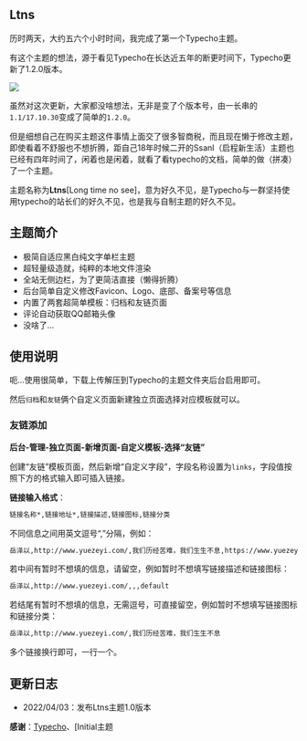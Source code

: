 ## Ltns

历时两天，大约五六个小时时间，我完成了第一个Typecho主题。

有这个主题的想法，源于看见Typecho在长达近五年的断更时间下，Typecho更新了1.2.0版本。

![](https://pic.zeyiwl.cn/yunimg/20220403211139.png)

虽然对这次更新，大家都没啥想法，无非是变了个版本号，由一长串的`1.1/17.10.30`变成了简单的`1.2.0`。

但是细想自己在购买主题这件事情上面交了很多智商税，而且现在懒于修改主题，即使看着不舒服也不想折腾，距自己18年时候二开的Ssanl（启程新生活）主题也已经有四年时间了，闲着也是闲着，就看了看typecho的文档，简单的做（拼凑）了一个主题。

主题名称为**Ltns**[Long time no see]，意为好久不见，是Typecho与一群坚持使用typecho的站长们的好久不见，也是我与自制主题的好久不见。

## 主题简介

* 极简自适应黑白纯文字单栏主题
* 超轻量级造就，纯粹的本地文件渲染
* 全站无侧边栏，为了更简洁直接（懒得折腾）
* 后台简单自定义修改Favicon、Logo、底部、备案号等信息
* 内置了两套超简单模板：归档和友链页面
* 评论自动获取QQ邮箱头像
* 没啥了...

## 使用说明

呃...使用很简单，下载上传解压到Typecho的主题文件夹后台启用即可。

然后`归档`和`友链`俩个自定义页面新建独立页面选择对应模板就可以。

### 友链添加

**后台-管理-独立页面-新增页面-自定义模板-选择“友链”**

创建“友链”模板页面，然后新增“自定义字段”，字段名称设置为`links`，字段值按照下方的格式输入即可插入链接。

**链接输入格式**：

```html
链接名称*,链接地址*,链接描述,链接图标,链接分类
```

不同信息之间用英文逗号“,”分隔，例如：

```html
岳泽以,http://www.yuezeyi.com/,我们历经苦难，我们生生不息,https://www.yuezeyi.com/logo.png,default
```

若中间有暂时不想填的信息，请留空，例如暂时不想填写链接描述和链接图标：

```html
岳泽以,http://www.yuezeyi.com/,,,default
```

若结尾有暂时不想填的信息，无需逗号，可直接留空，例如暂时不想填写链接图标和链接分类：

```html
岳泽以,http://www.yuezeyi.com/,我们历经苦难，我们生生不息
```

多个链接换行即可，一行一个。

## 更新日志

* 2022/04/03：发布Ltns主题1.0版本

**感谢**：[Typecho](http://typecho.org/)、[Initial主题
